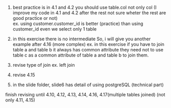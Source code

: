 1. best practice is in 4.1 and 4.2 you should use table.col not only col (I improve my code in 4.1 and 4.2 after the rest not sure wheter the rest are good practice or not)  
ex. using customer.customer_id is better (practice) than using customer_id even we select only 1 table 

2. in this exercise there is no intermediate So, i will give you another example after 4.16 (more complex)
ex. in this exercise if you have to join table a and table b it always has common attribute
they need not to use table c as a common attribute of table a and table b to join them.

3. revise type of join ex. left join

4. revise 4.15


5. in the slide folder, slide6 has detail of using postgreSQL (technical part)




finish revising until 4.10, 4.12, 4.13, 4.14, 4.16, 4.17(multiple tables joined)
(not only 4.11, 4.15)
